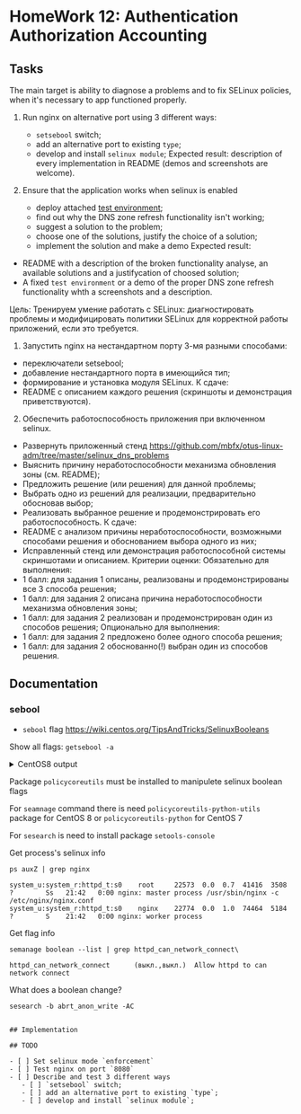 # HomeWork 12: Authentication Authorization Accounting

## Tasks

The main target is ability to diagnose a problems and to fix SELinux policies, when it's necessary to app functioned properly.
1. Run nginx on alternative port using 3 different ways:
   - `setsebool` switch;
   - add an alternative port to existing `type`;
   - develop and install `selinux module`;
Expected result: description of every implementation in README (demos and screenshots are welcome).

2. Ensure that the application works when selinux is enabled
   - deploy attached [test environment](https://github.com/mbfx/otus-linux-adm/tree/master/selinux_dns_problems);
   - find out why the DNS zone refresh functionality isn't working;
   - suggest a solution to the problem;
   - choose one of the solutions, justify the choice of a solution;
   - implement the solution and make a demo
Expected result:
- README with a description of the broken functionality analyse, an available solutions and a justifycation of choosed solution;
- A fixed `test environment` or a demo of the proper DNS zone refresh functionality whth a screenshots and a description.


Цель: Тренируем умение работать с SELinux: диагностировать проблемы и модифицировать политики SELinux для корректной работы приложений, если это требуется.
1. Запустить nginx на нестандартном порту 3-мя разными способами:
- переключатели setsebool;
- добавление нестандартного порта в имеющийся тип;
- формирование и установка модуля SELinux.
К сдаче:
- README с описанием каждого решения (скриншоты и демонстрация приветствуются).

2. Обеспечить работоспособность приложения при включенном selinux.
- Развернуть приложенный стенд
https://github.com/mbfx/otus-linux-adm/tree/master/selinux_dns_problems
- Выяснить причину неработоспособности механизма обновления зоны (см. README);
- Предложить решение (или решения) для данной проблемы;
- Выбрать одно из решений для реализации, предварительно обосновав выбор;
- Реализовать выбранное решение и продемонстрировать его работоспособность.
К сдаче:
- README с анализом причины неработоспособности, возможными способами решения и обоснованием выбора одного из них;
- Исправленный стенд или демонстрация работоспособной системы скриншотами и описанием.
Критерии оценки:
Обязательно для выполнения:
- 1 балл: для задания 1 описаны, реализованы и продемонстрированы все 3 способа решения;
- 1 балл: для задания 2 описана причина неработоспособности механизма обновления зоны;
- 1 балл: для задания 2 реализован и продемонстрирован один из способов решения;
Опционально для выполнения:
- 1 балл: для задания 2 предложено более одного способа решения;
- 1 балл: для задания 2 обоснованно(!) выбран один из способов решения.

## Documentation

### sebool

- `sebool` flag https://wiki.centos.org/TipsAndTricks/SelinuxBooleans

Show all flags: `getsebool -a`
<details><summary>CentOS8 output</summary>
<p>

```log
authlogin_radius --> off
authlogin_yubikey --> off
awstats_purge_apache_log_files --> off
boinc_execmem --> on
cdrecord_read_content --> off
cluster_can_network_connect --> off
cluster_manage_all_files --> off
cluster_use_execmem --> off
cobbler_anon_write --> off
cobbler_can_network_connect --> off
cobbler_use_cifs --> off
cobbler_use_nfs --> off
collectd_tcp_network_connect --> off
colord_use_nfs --> off
condor_tcp_network_connect --> off
conman_can_network --> off
conman_use_nfs --> off
cron_can_relabel --> off
cron_system_cronjob_use_shares --> off
cron_userdomain_transition --> on
cups_execmem --> off
cvs_read_shadow --> off
daemons_dump_core --> off
daemons_enable_cluster_mode --> off
daemons_use_tcp_wrapper --> off
daemons_use_tty --> off
dbadm_exec_content --> on
dbadm_manage_user_files --> off
dbadm_read_user_files --> off
deny_execmem --> off
deny_ptrace --> off
dhcpc_exec_iptables --> off
dhcpd_use_ldap --> off
domain_can_mmap_files --> off
domain_can_write_kmsg --> off
domain_fd_use --> on
domain_kernel_load_modules --> off
entropyd_use_audio --> on
exim_can_connect_db --> off
exim_manage_user_files --> off
exim_read_user_files --> off
fcron_crond --> off
fenced_can_network_connect --> off
fenced_can_ssh --> off
fips_mode --> on
ftpd_anon_write --> off
ftpd_connect_all_unreserved --> off
ftpd_connect_db --> off
ftpd_full_access --> off
ftpd_use_cifs --> off
ftpd_use_fusefs --> off
ftpd_use_nfs --> off
ftpd_use_passive_mode --> off
git_cgi_enable_homedirs --> off
git_cgi_use_cifs --> off
git_cgi_use_nfs --> off
git_session_bind_all_unreserved_ports --> off
git_session_users --> off
git_system_enable_homedirs --> off
git_system_use_cifs --> off
git_system_use_nfs --> off
gitosis_can_sendmail --> off
glance_api_can_network --> off
glance_use_execmem --> off
glance_use_fusefs --> off
global_ssp --> off
gluster_anon_write --> off
gluster_export_all_ro --> off
gluster_export_all_rw --> on
gluster_use_execmem --> off
gpg_web_anon_write --> off
gssd_read_tmp --> on
guest_exec_content --> on
haproxy_connect_any --> off
httpd_anon_write --> off
httpd_builtin_scripting --> on
httpd_can_check_spam --> off
httpd_can_connect_ftp --> off
httpd_can_connect_ldap --> off
httpd_can_connect_mythtv --> off
httpd_can_connect_zabbix --> off
httpd_can_network_connect --> off
httpd_can_network_connect_cobbler --> off
httpd_can_network_connect_db --> off
httpd_can_network_memcache --> off
httpd_can_network_relay --> off
httpd_can_sendmail --> off
httpd_dbus_avahi --> off
httpd_dbus_sssd --> off
httpd_dontaudit_search_dirs --> off
httpd_enable_cgi --> on
httpd_enable_ftp_server --> off
httpd_enable_homedirs --> off
httpd_execmem --> off
httpd_graceful_shutdown --> off
httpd_manage_ipa --> off
httpd_mod_auth_ntlm_winbind --> off
httpd_mod_auth_pam --> off
httpd_read_user_content --> off
httpd_run_ipa --> off
httpd_run_preupgrade --> off
httpd_run_stickshift --> off
httpd_serve_cobbler_files --> off
httpd_setrlimit --> off
httpd_ssi_exec --> off
httpd_sys_script_anon_write --> off
httpd_tmp_exec --> off
httpd_tty_comm --> off
httpd_unified --> off
httpd_use_cifs --> off
httpd_use_fusefs --> off
httpd_use_gpg --> off
httpd_use_nfs --> off
httpd_use_openstack --> off
httpd_use_sasl --> off
httpd_verify_dns --> off
icecast_use_any_tcp_ports --> off
irc_use_any_tcp_ports --> off
irssi_use_full_network --> off
kdumpgui_run_bootloader --> off
keepalived_connect_any --> off
kerberos_enabled --> on
ksmtuned_use_cifs --> off
ksmtuned_use_nfs --> off
logadm_exec_content --> on
logging_syslogd_can_sendmail --> off
logging_syslogd_run_nagios_plugins --> off
logging_syslogd_use_tty --> on
login_console_enabled --> on
logrotate_read_inside_containers --> off
logrotate_use_nfs --> off
logwatch_can_network_connect_mail --> off
lsmd_plugin_connect_any --> off
mailman_use_fusefs --> off
mcelog_client --> off
mcelog_exec_scripts --> on
mcelog_foreground --> off
mcelog_server --> off
minidlna_read_generic_user_content --> off
mmap_low_allowed --> off
mock_enable_homedirs --> off
mount_anyfile --> on
mozilla_plugin_bind_unreserved_ports --> off
mozilla_plugin_can_network_connect --> on
mozilla_plugin_use_bluejeans --> off
mozilla_plugin_use_gps --> off
mozilla_plugin_use_spice --> off
mozilla_read_content --> off
mpd_enable_homedirs --> off
mpd_use_cifs --> off
mpd_use_nfs --> off
mplayer_execstack --> off
mysql_connect_any --> off
mysql_connect_http --> off
nagios_run_pnp4nagios --> off
nagios_run_sudo --> off
nagios_use_nfs --> off
named_tcp_bind_http_port --> off
named_write_master_zones --> on
neutron_can_network --> off
nfs_export_all_ro --> on
nfs_export_all_rw --> on
nfsd_anon_write --> off
nis_enabled --> off
nscd_use_shm --> on
openshift_use_nfs --> off
openvpn_can_network_connect --> on
openvpn_enable_homedirs --> on
openvpn_run_unconfined --> off
pcp_bind_all_unreserved_ports --> off
pcp_read_generic_logs --> off
pdns_can_network_connect_db --> off
piranha_lvs_can_network_connect --> off
polipo_connect_all_unreserved --> off
polipo_session_bind_all_unreserved_ports --> off
polipo_session_users --> off
polipo_use_cifs --> off
polipo_use_nfs --> off
polyinstantiation_enabled --> off
postfix_local_write_mail_spool --> on
postgresql_can_rsync --> off
postgresql_selinux_transmit_client_label --> off
postgresql_selinux_unconfined_dbadm --> on
postgresql_selinux_users_ddl --> on
pppd_can_insmod --> off
pppd_for_user --> off
privoxy_connect_any --> on
prosody_bind_http_port --> off
puppetagent_manage_all_files --> off
puppetmaster_use_db --> off
racoon_read_shadow --> off
radius_use_jit --> off
redis_enable_notify --> off
rpcd_use_fusefs --> off
rsync_anon_write --> off
rsync_client --> off
rsync_export_all_ro --> off
rsync_full_access --> off
samba_create_home_dirs --> off
samba_domain_controller --> off
samba_enable_home_dirs --> off
samba_export_all_ro --> off
samba_export_all_rw --> off
samba_load_libgfapi --> off
samba_portmapper --> off
samba_run_unconfined --> off
samba_share_fusefs --> off
samba_share_nfs --> off
sanlock_enable_home_dirs --> off
sanlock_use_fusefs --> off
sanlock_use_nfs --> off
sanlock_use_samba --> off
saslauthd_read_shadow --> off
secadm_exec_content --> on
secure_mode --> off
secure_mode_insmod --> off
secure_mode_policyload --> off
selinuxuser_direct_dri_enabled --> on
selinuxuser_execheap --> off
selinuxuser_execmod --> on
selinuxuser_execstack --> on
selinuxuser_mysql_connect_enabled --> off
selinuxuser_ping --> on
selinuxuser_postgresql_connect_enabled --> off
selinuxuser_rw_noexattrfile --> on
selinuxuser_share_music --> off
selinuxuser_tcp_server --> off
selinuxuser_udp_server --> off
selinuxuser_use_ssh_chroot --> off
sge_domain_can_network_connect --> off
sge_use_nfs --> off
smartmon_3ware --> off
smbd_anon_write --> off
spamassassin_can_network --> off
spamd_enable_home_dirs --> on
spamd_update_can_network --> off
squid_connect_any --> on
squid_use_tproxy --> off
ssh_chroot_rw_homedirs --> off
ssh_keysign --> off
ssh_sysadm_login --> off
ssh_use_tcpd --> off
sslh_can_bind_any_port --> off
sslh_can_connect_any_port --> off
staff_exec_content --> on
staff_use_svirt --> off
swift_can_network --> off
sysadm_exec_content --> on
telepathy_connect_all_ports --> off
telepathy_tcp_connect_generic_network_ports --> on
tftp_anon_write --> off
tftp_home_dir --> off
tmpreaper_use_cifs --> off
tmpreaper_use_nfs --> off
tmpreaper_use_samba --> off
tomcat_can_network_connect_db --> off
tomcat_read_rpm_db --> off
tomcat_use_execmem --> off
tor_bind_all_unreserved_ports --> off
tor_can_network_relay --> off
tor_can_onion_services --> off
unconfined_chrome_sandbox_transition --> on
unconfined_login --> on
unconfined_mozilla_plugin_transition --> on
unprivuser_use_svirt --> off
use_ecryptfs_home_dirs --> off
use_fusefs_home_dirs --> off
use_lpd_server --> off
use_nfs_home_dirs --> off
use_samba_home_dirs --> off
use_virtualbox --> off
user_exec_content --> on
varnishd_connect_any --> off
virt_read_qemu_ga_data --> off
virt_rw_qemu_ga_data --> off
virt_sandbox_share_apache_content --> off
virt_sandbox_use_all_caps --> on
virt_sandbox_use_audit --> on
virt_sandbox_use_fusefs --> off
virt_sandbox_use_mknod --> off
virt_sandbox_use_netlink --> off
virt_sandbox_use_sys_admin --> off
virt_transition_userdomain --> off
virt_use_comm --> off
virt_use_execmem --> off
virt_use_fusefs --> off
virt_use_glusterd --> off
virt_use_nfs --> off
virt_use_pcscd --> off
virt_use_rawip --> off
virt_use_samba --> off
virt_use_sanlock --> off
virt_use_usb --> on
virt_use_xserver --> off
webadm_manage_user_files --> off
webadm_read_user_files --> off
wine_mmap_zero_ignore --> off
xdm_bind_vnc_tcp_port --> off
xdm_exec_bootloader --> off
xdm_sysadm_login --> off
xdm_write_home --> off
xen_use_nfs --> off
xend_run_blktap --> on
xend_run_qemu --> on
xguest_connect_network --> on
xguest_exec_content --> on
xguest_mount_media --> on
xguest_use_bluetooth --> on
xserver_clients_write_xshm --> off
xserver_execmem --> off
xserver_object_manager --> off
zabbix_can_network --> off
zabbix_run_sudo --> off
zarafa_setrlimit --> off
zebra_write_config --> off
zoneminder_anon_write --> off
zoneminder_run_sudo --> off
```
</p>
</details>

Package `policycoreutils` must be installed to manipulete selinux boolean flags

For `seamnage` command there is need `policycoreutils-python-utils` package for CentOS 8 or `policycoreutils-python` for CentOS 7

For `sesearch` is need to install package `setools-console`

Get process's selinux info
```shell
ps auxZ | grep nginx
```
```log
system_u:system_r:httpd_t:s0    root     22573  0.0  0.7  41416  3508 ?        Ss   21:42   0:00 nginx: master process /usr/sbin/nginx -c /etc/nginx/nginx.conf
system_u:system_r:httpd_t:s0    nginx    22774  0.0  1.0  74464  5184 ?        S    21:42   0:00 nginx: worker process
```

Get flag info
```shell
semanage boolean --list | grep httpd_can_network_connect\ 
```
```log
httpd_can_network_connect      (выкл.,выкл.)  Allow httpd to can network connect
```

What does a boolean change?
```
sesearch -b abrt_anon_write -AC


## Implementation

## TODO

- [ ] Set selinux mode `enforcement`
- [ ] Test nginx on port `8080`
- [ ] Describe and test 3 different ways
   - [ ] `setsebool` switch;
   - [ ] add an alternative port to existing `type`;
   - [ ] develop and install `selinux module`;
